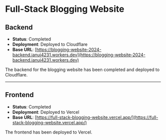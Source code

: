 # Full-Stack Blogging Website

## Backend
- **Status**: Completed
- **Deployment**: Deployed to Cloudflare
- **Base URL**: [https://blogging-website-2024-backend.ianuj4231.workers.dev](https://blogging-website-2024-backend.ianuj4231.workers.dev)

The backend for the blogging website has been completed and deployed to Cloudflare.

---

## Frontend
- **Status**: Completed
- **Deployment**: Deployed to Vercel
- **Base URL**: [https://full-stack-blogging-website.vercel.app/](https://full-stack-blogging-website.vercel.app/)

The frontend has been deployed to Vercel.
